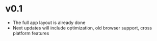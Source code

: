 # v0.1

* The full app layout is already done
* Next updates will include optimization, old browser support, cross platform features
